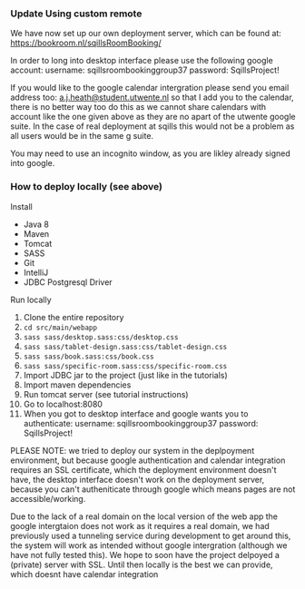 

### Update Using custom remote 

We have now set up our own deployment server, which can be found at: 
https://bookroom.nl/sqillsRoomBooking/

In order to long into desktop interface please use the following google account:
username: sqillsroombookinggroup37
password: SqillsProject!

If you would like to the google calendar intergration please send you email address too: 
a.j.heath@student.utwente.nl so that I add you to the calendar, there is no better way too do this as we cannot share calendars 
with account like the one given above as they are no apart of the utwente google suite.
In the case of real deployment at sqills this would not be a problem as all users would be in the same g suite.

You may need to use an incognito window, as you are likley already signed into 
google.



### How to deploy locally (see above)

Install 
- Java 8
- Maven
- Tomcat
- SASS 
- Git
- IntelliJ
- JDBC Postgresql Driver

Run locally
1. Clone the entire repository
2. `cd src/main/webapp`
3. `sass sass/desktop.sass:css/desktop.css`
4. `sass sass/tablet-design.sass:css/tablet-design.css`
5. `sass sass/book.sass:css/book.css`
6. `sass sass/specific-room.sass:css/specific-room.css`
7. Import JDBC jar to the project (just like in the tutorials)
8. Import maven dependencies
9. Run tomcat server (see tutorial instructions)
10. Go to localhost:8080
11. When you got to desktop interface and google wants you to authenticate:
username: sqillsroombookinggroup37
password: SqillsProject!

PLEASE NOTE: we tried to deploy our system in the deplpoyment environment, 
but because google authentication and calendar integration 
requires an SSL certificate, which the deployment environment doesn't have, 
the desktop interface doesn't work on the deployment server, because you can't 
autheniticate through google which means pages are not accessible/working.

Due to the lack of a real domain on the local version of the web app
the google intergtaion does not work as it requires a real domain, 
we had previously used a tunneling service during development to get around this,
the system will work as intended without google intergration (although we have not fully tested this).
We hope to soon have the project delpoyed a (private) server with SSL. Until then locally is the best we can provide, which doesnt have calendar integration